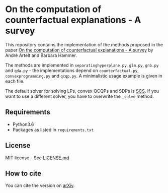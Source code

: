 # On the computation of counterfactual explanations - A survey

This repository contains the implementation of the methods proposed in the paper [On the computation of counterfactual explanations - A survey](paper.pdf) by André Artelt and Barbara Hammer.

The methods are implemented in `separatinghyperplane.py`, `glm.py`, `gnb.py` and `qda.py` - the implementations depend on `counterfactual.py`, `convexprogramming.py` and `qcqp.py`.
A minimalistic usage example is given in each file.

The default solver for solving LPs, convex QCQPs and SDPs is [SCS](https://github.com/cvxgrp/scs). If you want to use a different solver, you have to overwrite the `_solve` method.

## Requirements

- Python3.6
- Packages as listed in `requirements.txt`

## License

MIT license - See [LICENSE.md](LICENSE.md)

## How to cite

You can cite the version on [arXiv](TODO).